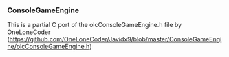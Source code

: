 ### ConsoleGameEngine

This is a partial C port of the olcConsoleGameEngine.h file by OneLoneCoder (https://github.com/OneLoneCoder/Javidx9/blob/master/ConsoleGameEngine/olcConsoleGameEngine.h)